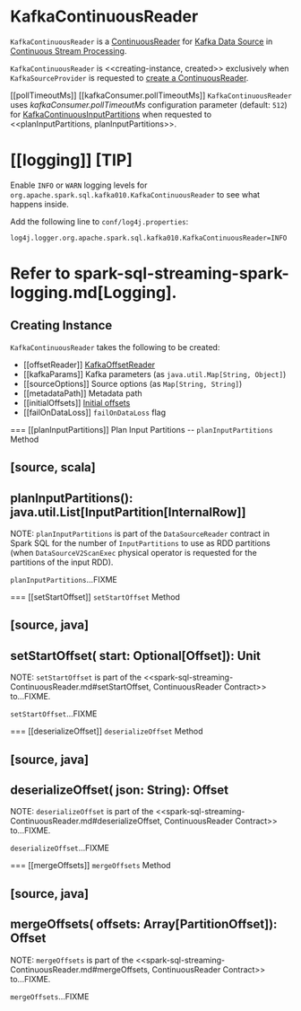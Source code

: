 # KafkaContinuousReader

`KafkaContinuousReader` is a [ContinuousReader](../../spark-sql-streaming-ContinuousReader.md) for [Kafka Data Source](index.md) in [Continuous Stream Processing](../../spark-sql-streaming-continuous-stream-processing.md).

`KafkaContinuousReader` is <<creating-instance, created>> exclusively when `KafkaSourceProvider` is requested to [create a ContinuousReader](KafkaSourceProvider.md#createContinuousReader).

[[pollTimeoutMs]]
[[kafkaConsumer.pollTimeoutMs]]
`KafkaContinuousReader` uses *kafkaConsumer.pollTimeoutMs* configuration parameter (default: `512`) for [KafkaContinuousInputPartitions](KafkaContinuousInputPartition.md) when requested to <<planInputPartitions, planInputPartitions>>.

[[logging]]
[TIP]
====
Enable `INFO` or `WARN` logging levels for `org.apache.spark.sql.kafka010.KafkaContinuousReader` to see what happens inside.

Add the following line to `conf/log4j.properties`:

```
log4j.logger.org.apache.spark.sql.kafka010.KafkaContinuousReader=INFO
```

Refer to spark-sql-streaming-spark-logging.md[Logging].
====

## Creating Instance

`KafkaContinuousReader` takes the following to be created:

* [[offsetReader]] [KafkaOffsetReader](KafkaOffsetReader.md)
* [[kafkaParams]] Kafka parameters (as `java.util.Map[String, Object]`)
* [[sourceOptions]] Source options (as `Map[String, String]`)
* [[metadataPath]] Metadata path
* [[initialOffsets]] [Initial offsets](KafkaOffsetRangeLimit.md)
* [[failOnDataLoss]] `failOnDataLoss` flag

=== [[planInputPartitions]] Plan Input Partitions -- `planInputPartitions` Method

[source, scala]
----
planInputPartitions(): java.util.List[InputPartition[InternalRow]]
----

NOTE: `planInputPartitions` is part of the `DataSourceReader` contract in Spark SQL for the number of `InputPartitions` to use as RDD partitions (when `DataSourceV2ScanExec` physical operator is requested for the partitions of the input RDD).

`planInputPartitions`...FIXME

=== [[setStartOffset]] `setStartOffset` Method

[source, java]
----
setStartOffset(
  start: Optional[Offset]): Unit
----

NOTE: `setStartOffset` is part of the <<spark-sql-streaming-ContinuousReader.md#setStartOffset, ContinuousReader Contract>> to...FIXME.

`setStartOffset`...FIXME

=== [[deserializeOffset]] `deserializeOffset` Method

[source, java]
----
deserializeOffset(
  json: String): Offset
----

NOTE: `deserializeOffset` is part of the <<spark-sql-streaming-ContinuousReader.md#deserializeOffset, ContinuousReader Contract>> to...FIXME.

`deserializeOffset`...FIXME

=== [[mergeOffsets]] `mergeOffsets` Method

[source, java]
----
mergeOffsets(
  offsets: Array[PartitionOffset]): Offset
----

NOTE: `mergeOffsets` is part of the <<spark-sql-streaming-ContinuousReader.md#mergeOffsets, ContinuousReader Contract>> to...FIXME.

`mergeOffsets`...FIXME
